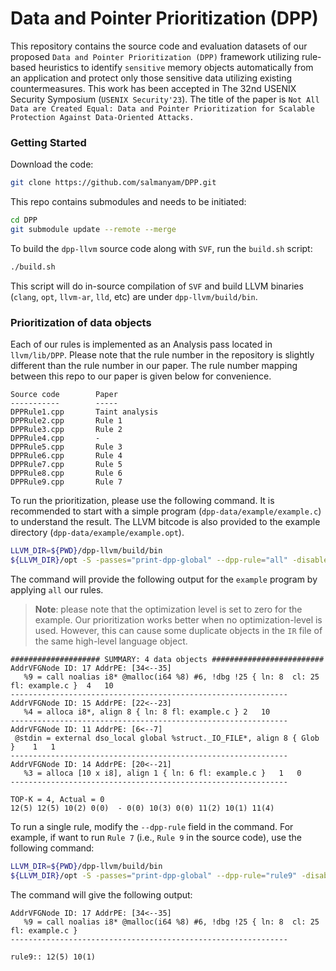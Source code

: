 # Data and Pointer Prioritization (DPP)

This repository contains the source code and evaluation datasets of our proposed `Data and Pointer Prioritization (DPP)` framework utilizing rule-based heuristics to identify `sensitive` memory objects automatically from an application and protect only those sensitive data utilizing existing countermeasures. This work has been accepted in The 32nd USENIX Security Symposium (`USENIX Security'23`). The title of the paper is `Not All Data are Created Equal: Data and Pointer Prioritization for Scalable Protection Against Data-Oriented Attacks.`

### Getting Started

Download the code:
```bash
git clone https://github.com/salmanyam/DPP.git
```

This repo contains submodules and needs to be initiated:
```bash
cd DPP
git submodule update --remote --merge
```

To build the `dpp-llvm` source code along with `SVF`, run the `build.sh` script:
```bash
./build.sh
```
This script will do in-source compilation of `SVF` and build LLVM binaries (`clang`, `opt`, `llvm-ar`, `lld`, etc) are under
`dpp-llvm/build/bin`.

### Prioritization of data objects
Each of our rules is implemented as an Analysis pass located in `llvm/lib/DPP`. Please note that the rule number in the repository is slightly different than the rule number in our paper. The rule number mapping between this repo to our paper is given below for convenience.
```
Source code        Paper
-----------        -----
DPPRule1.cpp       Taint analysis
DPPRule2.cpp       Rule 1
DPPRule3.cpp       Rule 2
DPPRule4.cpp       -
DPPRule5.cpp       Rule 3
DPPRule6.cpp       Rule 4
DPPRule7.cpp       Rule 5
DPPRule8.cpp       Rule 6
DPPRule9.cpp       Rule 7
```

To run the prioritization, please use the following command. It is recommended to start with a simple program (`dpp-data/example/example.c`) to understand the result. The LLVM bitcode is also provided to the example directory (`dpp-data/example/example.opt`).
```bash
LLVM_DIR=${PWD}/dpp-llvm/build/bin
${LLVM_DIR}/opt -S -passes="print-dpp-global" --dpp-rule="all" -disable-output < ${PWD}/dpp-data/example/example.opt
```

The command will provide the following output for the `example` program by applying `all` our rules.
> **Note**: 
> please note that the optimization level is set to zero for the example. Our prioritization works better when no optimization-level is used. However, this can cause some duplicate objects in the `IR` file of the same high-level language object.


```
#################### SUMMARY: 4 data objects #########################
AddrVFGNode ID: 17 AddrPE: [34<--35]	
   %9 = call noalias i8* @malloc(i64 %8) #6, !dbg !25 { ln: 8  cl: 25  fl: example.c }	4	10
--------------------------------------------------------------
AddrVFGNode ID: 15 AddrPE: [22<--23]	
   %4 = alloca i8*, align 8 { ln: 8 fl: example.c }	2	10
--------------------------------------------------------------
AddrVFGNode ID: 11 AddrPE: [6<--7]	
 @stdin = external dso_local global %struct._IO_FILE*, align 8 { Glob  }	1	1
--------------------------------------------------------------
AddrVFGNode ID: 14 AddrPE: [20<--21]	
   %3 = alloca [10 x i8], align 1 { ln: 6 fl: example.c }	1	0
--------------------------------------------------------------

TOP-K = 4, Actual = 0
12(5) 12(5) 10(2) 0(0)  - 0(0) 10(3) 0(0) 11(2) 10(1) 11(4)
```

To run a single rule, modify the `--dpp-rule` field in the command. For example, if want to run `Rule 7` (i.e., `Rule 9` in the source code), use the following command: 
```bash
LLVM_DIR=${PWD}/dpp-llvm/build/bin
${LLVM_DIR}/opt -S -passes="print-dpp-global" --dpp-rule="rule9" -disable-output < ${PWD}/dpp-data/example/example.opt
```
The command will give the following output:
```
AddrVFGNode ID: 17 AddrPE: [34<--35]	
   %9 = call noalias i8* @malloc(i64 %8) #6, !dbg !25 { ln: 8  cl: 25  fl: example.c }
--------------------------------------------------------------

rule9:: 12(5) 10(1)
```
